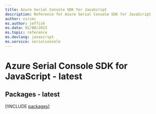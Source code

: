 ```yaml
---
title: Azure Serial Console SDK for JavaScript
description: Reference for Azure Serial Console SDK for JavaScript
author: xirzec
ms.author: jeffish
ms.data: 02/08/2023
ms.topic: reference
ms.devlang: javascript
ms.service: serialconsole
---
```

# Azure Serial Console SDK for JavaScript - latest
## Packages - latest
[!INCLUDE [packages](serial-console-index.md)]